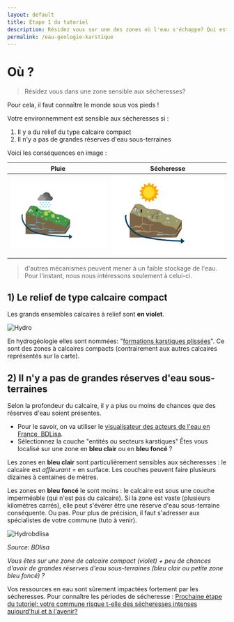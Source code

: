```yaml
---
layout: default
title: Étape 1 du tutoriel
description: Résidez vous sur une des zones où l'eau s'échappe? Qui est sensible aux sécheresses?
permalink: /eau-geologie-karstique
---
```


Où ? 
===

> Résidez vous dans une zone sensible aux sécheresses? 

Pour cela, il faut connaître le monde sous vos pieds !   

Votre environnemment est sensible aux sécheresses si  : 
1) Il y a du relief du type calcaire compact
2) Il n'y a pas de grandes réserves d'eau sous-terraines

Voici les conséquences en image  :

Pluie | Sécheresse
--------- | --------
![fissures calcaire pluie](../images/explicationkarst1.png) | ![fissures calcaire secheresse](../images/explicationkarst2.png)

>d'autres mécanismes peuvent mener à un faible stockage de l'eau. Pour l'instant, nous nous intéressons seulement à celui-ci. 


## 1) Le relief de type calcaire compact 

Les grands ensembles calcaires à relief sont **en violet**.

![Hydro](https://framapic.org/xew0XCOi6CGb/EytR2G0aYmA8)

En hydrogéologie elles sont nommées: "[formations karstiques plissées](http://www.rhone-mediterranee.eaufrance.fr/milieux-aquatiques/eaux-souterraines/formations-geologiques/calcaires.php)". Ce sont des zones à calcaires compacts (contrairement aux autres calcaires représentés sur la carte).  


## 2) Il n'y a pas de grandes réserves d'eau sous-terraines

Selon la profondeur du calcaire, il y a plus ou moins de chances que des réserves d'eau soient présentes.

* Pour le savoir, on va utiliser le [visualisateur des acteurs de l'eau en France, BDLisa](http://bdlisa.eaufrance.fr). 
* Sélectionnez la couche "entités ou secteurs karstiques"
Êtes vous localisé sur une zone en **bleu clair** ou en **bleu foncé** ?  

Les zones en **bleu clair** sont particulièrement sensibles aux sécheresses : le calcaire est *affleurant* = en surface. Les couches peuvent faire plusieurs dizaines à centaines de mètres.  

Les zones en **bleu foncé** le sont moins : le calcaire est sous une couche imperméable (qui n'est pas du calcaire). Si la zone est vaste (plusieurs kilomètres carrés), elle peut s'évérer être une réserve d'eau sous-terraine conséquente.  Ou pas. Pour plus de précision, il faut s'adresser aux spécialistes de votre commune (tuto à venir). 

![Hydrobdlisa](../pages/images/bdlisa.eau.png) 

*Source: BDlisa*

*Vous êtes sur une zone de calcaire compact (violet)  + peu de chances d'avoir de grandes réserves d'eau sous-terraines (bleu clair ou petite zone bleu foncé) ?*

Vos ressources en eau sont sûrement impactées fortement par les sécheresses. Pour connaître les périodes de sécheresse : [Prochaine étape du tutoriel: votre commune risque t-elle des sécheresses intenses aujourd'hui et à l'avenir?](indice-sswi)








